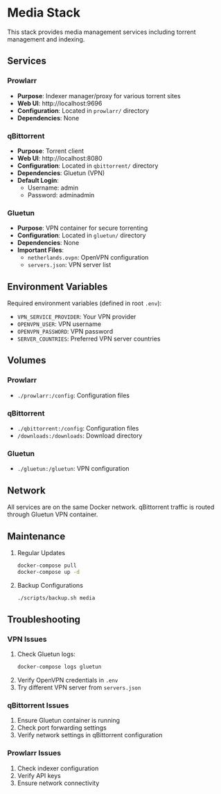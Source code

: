 # Media Stack

This stack provides media management services including torrent management and indexing.

## Services

### Prowlarr
- **Purpose**: Indexer manager/proxy for various torrent sites
- **Web UI**: http://localhost:9696
- **Configuration**: Located in `prowlarr/` directory
- **Dependencies**: None

### qBittorrent
- **Purpose**: Torrent client
- **Web UI**: http://localhost:8080
- **Configuration**: Located in `qbittorrent/` directory
- **Dependencies**: Gluetun (VPN)
- **Default Login**: 
  - Username: admin
  - Password: adminadmin

### Gluetun
- **Purpose**: VPN container for secure torrenting
- **Configuration**: Located in `gluetun/` directory
- **Dependencies**: None
- **Important Files**:
  - `netherlands.ovpn`: OpenVPN configuration
  - `servers.json`: VPN server list

## Environment Variables

Required environment variables (defined in root `.env`):
- `VPN_SERVICE_PROVIDER`: Your VPN provider
- `OPENVPN_USER`: VPN username
- `OPENVPN_PASSWORD`: VPN password
- `SERVER_COUNTRIES`: Preferred VPN server countries

## Volumes

### Prowlarr
- `./prowlarr:/config`: Configuration files

### qBittorrent
- `./qbittorrent:/config`: Configuration files
- `/downloads:/downloads`: Download directory

### Gluetun
- `./gluetun:/gluetun`: VPN configuration

## Network

All services are on the same Docker network. qBittorrent traffic is routed through Gluetun VPN container.

## Maintenance

1. Regular Updates
   ```bash
   docker-compose pull
   docker-compose up -d
   ```

2. Backup Configurations
   ```bash
   ./scripts/backup.sh media
   ```

## Troubleshooting

### VPN Issues
1. Check Gluetun logs:
   ```bash
   docker-compose logs gluetun
   ```
2. Verify OpenVPN credentials in `.env`
3. Try different VPN server from `servers.json`

### qBittorrent Issues
1. Ensure Gluetun container is running
2. Check port forwarding settings
3. Verify network settings in qBittorrent configuration

### Prowlarr Issues
1. Check indexer configuration
2. Verify API keys
3. Ensure network connectivity
